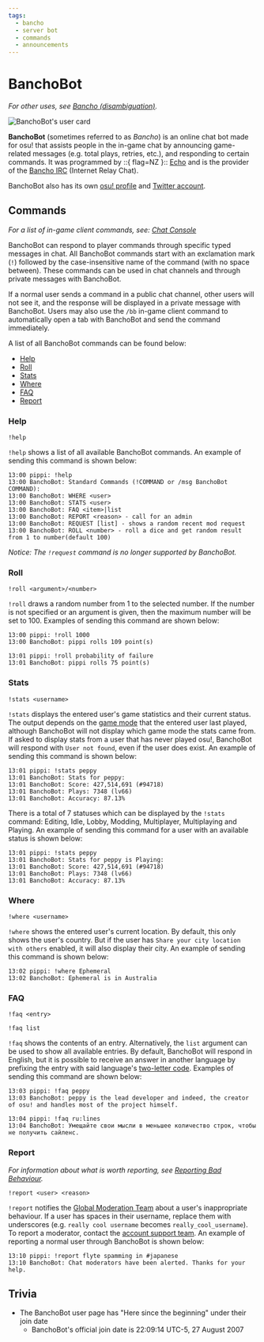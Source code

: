 ```yaml
---
tags:
  - bancho
  - server bot
  - commands
  - announcements
---
```


<!--TODO:
- add section that lists and explains all the game-related announcements
  test -->

# BanchoBot

*For other uses, see [Bancho (disambiguation)](/wiki/Disambiguation/Bancho).*

![BanchoBot's user card](img/BanchoBot.jpg "BanchoBot's user card")

**BanchoBot** (sometimes referred to as *Bancho*) is an online chat bot made for osu! that assists people in the in-game chat by announcing game-related messages (e.g. total plays, retries, etc.), and responding to certain commands. It was programmed by ::{ flag=NZ }:: [Echo](https://osu.ppy.sh/users/431) and is the provider of the [Bancho IRC](/wiki/Community/Internet_Relay_Chat) (Internet Relay Chat).

BanchoBot also has its own [osu! profile](https://osu.ppy.sh/users/3) and [Twitter account](https://twitter.com/banchoboat).

## Commands

*For a list of in-game client commands, see: [Chat Console](/wiki/Client/Interface/Chat_console#commands-list)*

BanchoBot can respond to player commands through specific typed messages in chat. All BanchoBot commands start with an exclamation mark (`!`) followed by the case-insensitive name of the command (with no space between). These commands can be used in chat channels and through private messages with BanchoBot.

If a normal user sends a command in a public chat channel, other users will not see it, and the response will be displayed in a private message with BanchoBot. Users may also use the `/bb` in-game client command to automatically open a tab with BanchoBot and send the command immediately.

A list of all BanchoBot commands can be found below:

- [Help](#help)
- [Roll](#roll)
- [Stats](#stats)
- [Where](#where)
- [FAQ](#faq)
- [Report](#report)

### Help

```
!help
```

`!help` shows a list of all available BanchoBot commands. An example of sending this command is shown below:

```
13:00 pippi: !help
13:00 BanchoBot: Standard Commands (!COMMAND or /msg BanchoBot COMMAND):
13:00 BanchoBot: WHERE <user>
13:00 BanchoBot: STATS <user>
13:00 BanchoBot: FAQ <item>|list
13:00 BanchoBot: REPORT <reason> - call for an admin
13:00 BanchoBot: REQUEST [list] - shows a random recent mod request
13:00 BanchoBot: ROLL <number> - roll a dice and get random result from 1 to number(default 100)
```

<!--note for editors: the code block above reflects the exact response from banchobot -->

*Notice: The `!request` command is no longer supported by BanchoBot.*

### Roll

```
!roll <argument>/<number>
```

`!roll` draws a random number from 1 to the selected number. If the number is not specified or an argument is given, then the maximum number will be set to 100. Examples of sending this command are shown below:

```
13:00 pippi: !roll 1000
13:00 BanchoBot: pippi rolls 109 point(s)
```

```
13:01 pippi: !roll probability of failure
13:01 BanchoBot: pippi rolls 75 point(s)
```

### Stats

```
!stats <username>
```

`!stats` displays the entered user's game statistics and their current status. The output depends on the [game mode](/wiki/Game_mode) that the entered user last played, although BanchoBot will not display which game mode the stats came from. If asked to display stats from a user that has never played osu!, BanchoBot will respond with `User not found`, even if the user does exist. An example of sending this command is shown below:

```
13:01 pippi: !stats peppy
13:01 BanchoBot: Stats for peppy:
13:01 BanchoBot: Score: 427,514,691 (#94718)
13:01 BanchoBot: Plays: 7348 (lv66)
13:01 BanchoBot: Accuracy: 87.13%
```

There is a total of 7 statuses which can be displayed by the `!stats` command: Editing, Idle, Lobby, Modding, Multiplayer, Multiplaying and Playing. An example of sending this command for a user with an available status is shown below:

```
13:01 pippi: !stats peppy
13:01 BanchoBot: Stats for peppy is Playing:
13:01 BanchoBot: Score: 427,514,691 (#94718)
13:01 BanchoBot: Plays: 7348 (lv66)
13:01 BanchoBot: Accuracy: 87.13%
```

### Where

```
!where <username>
```

`!where` shows the entered user's current location. By default, this only shows the user's country. But if the user has `Share your city location with others` enabled, it will also display their city. An example of sending this command is shown below:

```
13:02 pippi: !where Ephemeral
13:02 BanchoBot: Ephemeral is in Australia
```

### FAQ

```
!faq <entry>
```

```
!faq list
```

`!faq` shows the contents of an entry. Alternatively, the `list` argument can be used to show all available entries. By default, BanchoBot will respond in English, but it is possible to receive an answer in another language by prefixing the entry with said language's [two-letter code](/wiki/Article_styling_criteria/Formatting#locales). Examples of sending this command are shown below:

```
13:03 pippi: !faq peppy
13:03 BanchoBot: peppy is the lead developer and indeed, the creator of osu! and handles most of the project himself.
```

```
13:04 pippi: !faq ru:lines
13:04 BanchoBot: Умещайте свои мысли в меньшее количество строк, чтобы не получить сайленс.
```

### Report

*For information about what is worth reporting, see [Reporting Bad Behaviour](/wiki/Reporting_bad_behaviour).*

```
!report <user> <reason>
```

`!report` notifies the [Global Moderation Team](/wiki/People/Global_Moderation_Team) about a user's inappropriate behaviour. If a user has spaces in their username, replace them with underscores (e.g. `really cool username` becomes `really_cool_username`). To report a moderator, contact the [account support team](/wiki/People/Account_support_team#support@ppy.sh). An example of reporting a normal user through BanchoBot is shown below:

```
13:10 pippi: !report flyte spamming in #japanese
13:10 BanchoBot: Chat moderators have been alerted. Thanks for your help.
```

## Trivia

- The BanchoBot user page has "Here since the beginning" under their join date
  - BanchoBot's official join date is 22:09:14 UTC-5, 27 August 2007
